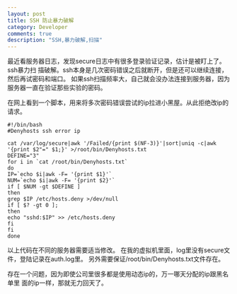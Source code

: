 ```yaml
---
layout: post
title: SSH 防止暴力破解
category: Developer
comments: true
description: "SSH,暴力破解,扫描"
---
```




最近看服务器日志，发现secure日志中有很多登录验证记录，估计是被盯上了。ssh暴力扫
描破解。ssh本身是几次密码错误之后就断开，但是还可以继续连接，然后再试密码和端口。
如果ssh扫描频率大，自己就会没办法连接到服务器，因为服务器一直在验证那些实验的密码。

在网上看到一个脚本，用来将多次密码错误尝试的ip拉进小黑屋。从此拒绝改ip的请求。

```
#!/bin/bash
#Denyhosts ssh error ip

cat /var/log/secure|awk '/Failed/{print $(NF-3)}'|sort|uniq -c|awk '{print $2"=" $1;}' >/root/bin/Denyhosts.txt
DEFINE="3"
for i in `cat /root/bin/Denyhosts.txt`
do
IP=`echo $i|awk -F= '{print $1}'`
NUM=`echo $i|awk -F= '{print $2}'`
if [ $NUM -gt $DEFINE ]
then
grep $IP /etc/hosts.deny >/dev/null
if [ $? -gt 0 ];
then
echo "sshd:$IP" >> /etc/hosts.deny
fi
fi
done

```
以上代码在不同的服务器需要适当修改。
在我的虚拟机里面，log里没有secure文件，登陆记录在auth.log里。
另外需要保证/root/bin/Denyhosts.txt文件存在。

存在一个问题，因为即使公司里很多都是使用动态ip的，万一哪天分配的ip跟黑名单里
面的ip一样，那就无力回天了。





